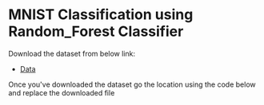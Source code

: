# MNIST Classification using Random_Forest Classifier

Download the dataset from below link:
- [Data](https://github.com/dinskutty/sckit-learn/raw/master/mldata/mnist-original.mat)


Once you've downloaded the dataset go the location using the code below and replace the downloaded file
